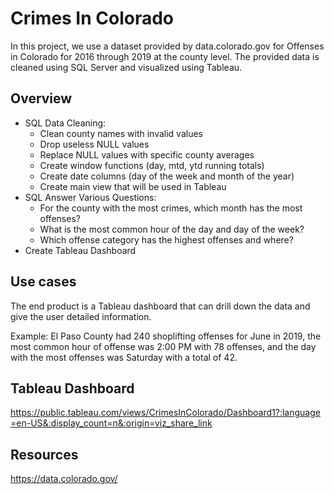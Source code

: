 # Crimes In Colorado

In this project, we use a dataset provided by data.colorado.gov for Offenses in Colorado for 2016 through 2019 at the county level. The provided data is cleaned using SQL Server and visualized using Tableau. 

## Overview
- SQL Data Cleaning:
  - Clean county names with invalid values
  - Drop useless NULL values 
  - Replace NULL values with specific county averages
  - Create window functions (day, mtd, ytd running totals)
  - Create date columns (day of the week and month of the year)
  - Create main view that will be used in Tableau
- SQL Answer Various Questions:
  - For the county with the most crimes, which month has the most offenses? 
  - What is the most common hour of the day and day of the week?
  - Which offense category has the highest offenses and where?
- Create Tableau Dashboard

## Use cases
The end product is a Tableau dashboard that can drill down the data and give the user detailed information. 

Example: El Paso County had 240 shoplifting offenses for June in 2019, the most common hour of offense was 2:00 PM with 78 offenses, and the day with the most offenses was Saturday with a total of 42.

## Tableau Dashboard

https://public.tableau.com/views/CrimesInColorado/Dashboard1?:language=en-US&:display_count=n&:origin=viz_share_link

## Resources

https://data.colorado.gov/



